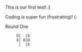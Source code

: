 This is our first test! :)

Coding is super fun (frustrating)! (:

Round One

         O|  |X
         X| O|O
          |  |X
